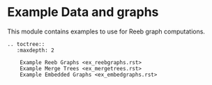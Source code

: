 # Example Data and graphs

This module contains examples to use for Reeb graph computations.

```{eval-rst}
.. toctree::
   :maxdepth: 2
   
    Example Reeb Graphs <ex_reebgraphs.rst>
    Example Merge Trees <ex_mergetrees.rst>
    Example Embedded Graphs <ex_embedgraphs.rst>
```

